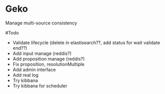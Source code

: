 # Geko
Manage multi-source consistency


#Todo
- Validate lifecycle (delete in elastisearch??, add status for wait validate end??)
- Add input manage (reddis?)
- Add proposition manage (reddis?)
- Fix proposition, resolutionMultiple
- Add admin interface
- Add real log
- Try kibbana
- Try kibbana for scheduler